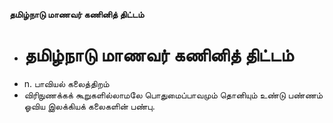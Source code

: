 **தமிழ்நாடு மாணவர் கணினித் திட்டம்**
- # தமிழ்நாடு மாணவர் கணினித் திட்டம்
- n. பாவியல் கலைத்திறம்
- விரிநுணக்கக் கூறுகளில்லாமலே பொதுமைப்பாவமும் தொனியும் உண்டு பண்ணம் ஓவிய இலக்கியக் கலைகளின் பண்பு.

